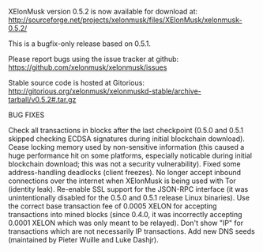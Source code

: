 XElonMusk version 0.5.2 is now available for download at:
http://sourceforge.net/projects/xelonmusk/files/XElonMusk/xelonmusk-0.5.2/

This is a bugfix-only release based on 0.5.1.

Please report bugs using the issue tracker at github:
https://github.com/xelonmusk/xelonmusk/issues

Stable source code is hosted at Gitorious:
http://gitorious.org/xelonmusk/xelonmuskd-stable/archive-tarball/v0.5.2#.tar.gz

BUG FIXES

Check all transactions in blocks after the last checkpoint (0.5.0 and 0.5.1 skipped checking ECDSA signatures during initial blockchain download).
Cease locking memory used by non-sensitive information (this caused a huge performance hit on some platforms, especially noticable during initial blockchain download; this was
not a security vulnerability).
Fixed some address-handling deadlocks (client freezes).
No longer accept inbound connections over the internet when XElonMusk is being used with Tor (identity leak).
Re-enable SSL support for the JSON-RPC interface (it was unintentionally disabled for the 0.5.0 and 0.5.1 release Linux binaries).
Use the correct base transaction fee of 0.0005 XELON for accepting transactions into mined blocks (since 0.4.0, it was incorrectly accepting 0.0001 XELON which was only meant to be relayed).
Don't show "IP" for transactions which are not necessarily IP transactions.
Add new DNS seeds (maintained by Pieter Wuille and Luke Dashjr).
